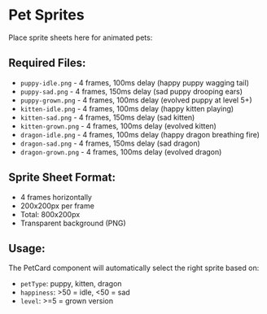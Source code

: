 # Pet Sprites

Place sprite sheets here for animated pets:

## Required Files:
- `puppy-idle.png` - 4 frames, 100ms delay (happy puppy wagging tail)
- `puppy-sad.png` - 4 frames, 150ms delay (sad puppy drooping ears)
- `puppy-grown.png` - 4 frames, 100ms delay (evolved puppy at level 5+)
- `kitten-idle.png` - 4 frames, 100ms delay (happy kitten playing)
- `kitten-sad.png` - 4 frames, 150ms delay (sad kitten)
- `kitten-grown.png` - 4 frames, 100ms delay (evolved kitten)
- `dragon-idle.png` - 4 frames, 100ms delay (happy dragon breathing fire)
- `dragon-sad.png` - 4 frames, 150ms delay (sad dragon)
- `dragon-grown.png` - 4 frames, 100ms delay (evolved dragon)

## Sprite Sheet Format:
- 4 frames horizontally
- 200x200px per frame
- Total: 800x200px
- Transparent background (PNG)

## Usage:
The PetCard component will automatically select the right sprite based on:
- `petType`: puppy, kitten, dragon
- `happiness`: >50 = idle, <50 = sad
- `level`: >=5 = grown version
